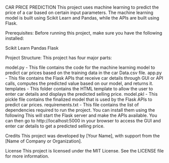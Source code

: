 CAR PRICE PREDICTION
This project uses machine learning to predict the price of a car based on certain input parameters. The machine learning model is built using Scikit Learn and Pandas, while the APIs are built using Flask.

Prerequisites:
Before running this project, make sure you have the following installed:

Scikit Learn
Pandas
Flask


Project Structure:
This project has four major parts:

model.py - This file contains the code for the machine learning model to predict car prices based on the training data in the car Data.csv file.
app.py - This file contains the Flask APIs that receive car details through GUI or API calls, computes the predicted value based on our model, and returns it.
templates - This folder contains the HTML template to allow the user to enter car details and displays the predicted selling price.
model.pkl - This pickle file contains the finalized model that is used by the Flask APIs to predict car prices.
requirements.txt - This file contains the list of dependencies required to run the project. You can install them using the following 
This will start the Flask server and make the APIs available. You can then go to http://localhost:5000 in your browser to access the GUI and enter car details to get a predicted selling price.

Credits
This project was developed by [Your Name], with support from the [Name of Company or Organization].

License
This project is licensed under the MIT License. See the LICENSE file for more information.



